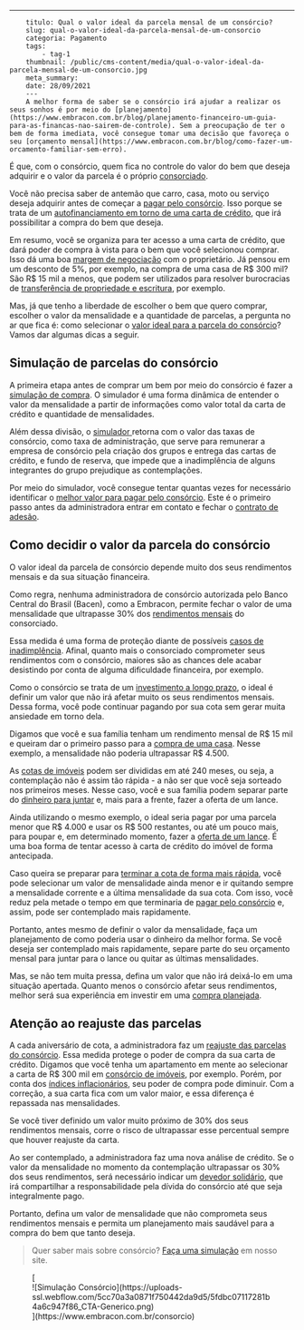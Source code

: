 ---
        titulo: Qual o valor ideal da parcela mensal de um consórcio?
        slug: qual-o-valor-ideal-da-parcela-mensal-de-um-consorcio
        categoria: Pagamento
        tags:
            - tag-1
        thumbnail: /public/cms-content/media/qual-o-valor-ideal-da-parcela-mensal-de-um-consorcio.jpg
        meta_summary: 
        date: 28/09/2021
        ---
        A melhor forma de saber se o consórcio irá ajudar a realizar os seus sonhos é por meio do [planejamento](https://www.embracon.com.br/blog/planejamento-financeiro-um-guia-para-as-financas-nao-sairem-de-controle). Sem a preocupação de ter o bem de forma imediata, você consegue tomar uma decisão que favoreça o seu [orçamento mensal](https://www.embracon.com.br/blog/como-fazer-um-orcamento-familiar-sem-erro).

É que, com o consórcio, quem fica no controle do valor do bem que deseja adquirir e o valor da parcela é o próprio [consorciado](https://www.embracon.com.br/blog/tire-todas-as-suas-duvidas-sobre-os-direitos-e-deveres-do-consorciado).

Você não precisa saber de antemão que carro, casa, moto ou serviço deseja adquirir antes de começar a [pagar pelo consórcio](https://www.embracon.com.br/blog/quanto-preciso-pagar-para-fazer-um-consorcio). Isso porque se trata de um [autofinanciamento em torno de uma carta de crédito](https://www.embracon.com.br/blog/autofinanciamento-o-que-e-e-como-um-consorcio-pode-ajuda-lo), que irá possibilitar a compra do bem que deseja.

Em resumo, você se organiza para ter acesso a uma carta de crédito, que dará poder de compra à vista para o bem que você selecionou comprar. Isso dá uma boa [margem de negociação](https://www.embracon.com.br/blog/4-dicas-para-conseguir-uma-boa-negociacao-na-hora-de-adquirir-o-seu-bem) com o proprietário. Já pensou em um desconto de 5%, por exemplo, na compra de uma casa de R$ 300 mil? São R$ 15 mil a menos, que podem ser utilizados para resolver burocracias de [transferência de propriedade e escritura](https://www.embracon.com.br/blog/escritura-de-imovel-o-que-eu-preciso-saber-sobre-o-tema), por exemplo.

Mas, já que tenho a liberdade de escolher o bem que quero comprar, escolher o valor da mensalidade e a quantidade de parcelas, a pergunta no ar que fica é: como selecionar o [valor ideal para a parcela do consórcio](https://www.embracon.com.br/blog/como-calcular-as-parcelas-no-consorcio)? Vamos dar algumas dicas a seguir.

Simulação de parcelas do consórcio
----------------------------------

A primeira etapa antes de comprar um bem por meio do consórcio é fazer a [simulação de compra](https://www.embracon.com.br/blog/simulacao-de-consorcio). O simulador é uma forma dinâmica de entender o valor da mensalidade a partir de informações como valor total da carta de crédito e quantidade de mensalidades.

Além dessa divisão, o [simulador ](https://www.embracon.com.br/blog/entenda-a-importancia-de-fazer-uma-simulacao-antes-de-contratar-um-consorcio)retorna com o valor das taxas de consórcio, como taxa de administração, que serve para remunerar a empresa de consórcio pela criação dos grupos e entrega das cartas de crédito, e fundo de reserva, que impede que a inadimplência de alguns integrantes do grupo prejudique as contemplações.

Por meio do simulador, você consegue tentar quantas vezes for necessário identificar o [melhor valor para pagar pelo consórcio](https://www.embracon.com.br/blog/11-coisas-que-voce-precisa-saber-sobre-a-parcela-do-consorcio). Este é o primeiro passo antes da administradora entrar em contato e fechar o [contrato de adesão](https://www.embracon.com.br/blog/saiba-o-que-avaliar-antes-de-assinar-um-contrato-de-consorcio).

Como decidir o valor da parcela do consórcio
--------------------------------------------

O valor ideal da parcela de consórcio depende muito dos seus rendimentos mensais e da sua situação financeira.

Como regra, nenhuma administradora de consórcio autorizada pelo Banco Central do Brasil (Bacen), como a Embracon, permite fechar o valor de uma mensalidade que ultrapasse 30% dos [rendimentos mensais](https://www.embracon.com.br/blog/entenda-como-e-possivel-manter-a-saude-financeira-da-sua-familia) do consorciado.

Essa medida é uma forma de proteção diante de possíveis [casos de inadimplência](https://www.embracon.com.br/blog/nao-consigo-pagar-meu-consorcio-e-agora). Afinal, quanto mais o consorciado comprometer seus rendimentos com o consórcio, maiores são as chances dele acabar desistindo por conta de alguma dificuldade financeira, por exemplo.

Como o consórcio se trata de um [investimento a longo prazo](https://www.embracon.com.br/blog/8-motivos-que-comprovam-que-consorcio-e-investimento), o ideal é definir um valor que não irá afetar muito os seus rendimentos mensais. Dessa forma, você pode continuar pagando por sua cota sem gerar muita ansiedade em torno dela.

Digamos que você e sua família tenham um rendimento mensal de R$ 15 mil e queiram dar o primeiro passo para a [compra de uma casa](https://www.embracon.com.br/blog/como-conquistar-a-estabilidade-da-casa-propria). Nesse exemplo, a mensalidade não poderia ultrapassar R$ 4.500.

As [cotas de imóveis](https://www.embracon.com.br/blog/guia-completo-consorcio-imobiliario) podem ser divididas em até 240 meses, ou seja, a contemplação não é assim tão rápida - a não ser que você seja sorteado nos primeiros meses. Nesse caso, você e sua família podem separar parte do [dinheiro para juntar](https://www.embracon.com.br/blog/guardar-poupar-ou-investir-qual-a-diferenca-entre-os-termos) e, mais para a frente, fazer a oferta de um lance.

Ainda utilizando o mesmo exemplo, o ideal seria pagar por uma parcela menor que R$ 4.000 e usar os R$ 500 restantes, ou até um pouco mais, para poupar e, em determinado momento, fazer a [oferta de um lance](https://www.embracon.com.br/blog/como-funcionam-os-tipos-de-lances-no-consorcio). É uma boa forma de tentar acesso à carta de crédito do imóvel de forma antecipada.

Caso queira se preparar para [terminar a cota de forma mais rápida](https://www.embracon.com.br/blog/antecipar-um-consorcio-descubra-aqui), você pode selecionar um valor de mensalidade ainda menor e ir quitando sempre a mensalidade corrente e a última mensalidade da sua cota. Com isso, você reduz pela metade o tempo em que terminaria de [pagar pelo consórcio](https://www.embracon.com.br/blog/como-e-feito-o-pagamento-da-parcela-do-consorcio) e, assim, pode ser contemplado mais rapidamente.

Portanto, antes mesmo de definir o valor da mensalidade, faça um planejamento de como poderia usar o dinheiro da melhor forma. Se você deseja ser contemplado mais rapidamente, separe parte do seu orçamento mensal para juntar para o lance ou quitar as últimas mensalidades.

Mas, se não tem muita pressa, defina um valor que não irá deixá-lo em uma situação apertada. Quanto menos o consórcio afetar seus rendimentos, melhor será sua experiência em investir em uma [compra planejada](https://www.embracon.com.br/blog/quando-o-consorcio-e-uma-boa-opcao).

Atenção ao reajuste das parcelas
--------------------------------

A cada aniversário de cota, a administradora faz um [reajuste das parcelas do consórcio](https://www.embracon.com.br/blog/reajuste-consorcio-como-e-feito). Essa medida protege o poder de compra da sua carta de crédito. Digamos que você tenha um apartamento em mente ao selecionar a carta de R$ 300 mil em [consórcio de imóveis](https://www.embracon.com.br/blog/15-duvidas-sobre-consorcio-de-imoveis), por exemplo. Porém, por conta dos [índices inflacionários](https://www.embracon.com.br/blog/entenda-a-importancia-da-taxa-selic-e-da-inflacao), seu poder de compra pode diminuir. Com a correção, a sua carta fica com um valor maior, e essa diferença é repassada nas mensalidades.

Se você tiver definido um valor muito próximo de 30% dos seus rendimentos mensais, corre o risco de ultrapassar esse percentual sempre que houver reajuste da carta.

Ao ser contemplado, a administradora faz uma nova análise de crédito. Se o valor da mensalidade no momento da contemplação ultrapassar os 30% dos seus rendimentos, será necessário indicar um [devedor solidário](https://www.embracon.com.br/blog/o-que-e-o-devedor-solidario-e-como-ele-te-ajuda), que irá compartilhar a responsabilidade pela dívida do consórcio até que seja integralmente pago.

Portanto, defina um valor de mensalidade que não comprometa seus rendimentos mensais e permita um planejamento mais saudável para a compra do bem que tanto deseja.

> Quer saber mais sobre consórcio? [Faça uma simulação](https://www.embracon.com.br/consorcio) em nosso site.

<figure class="w-richtext-figure-type-image w-richtext-align-center">[<div>![Simulação Consórcio](https://uploads-ssl.webflow.com/5cc70a3a0871f750442da9d5/5fdbc07117281b4a6c947f86_CTA-Generico.png)</div>](https://www.embracon.com.br/consorcio)</figure>
        